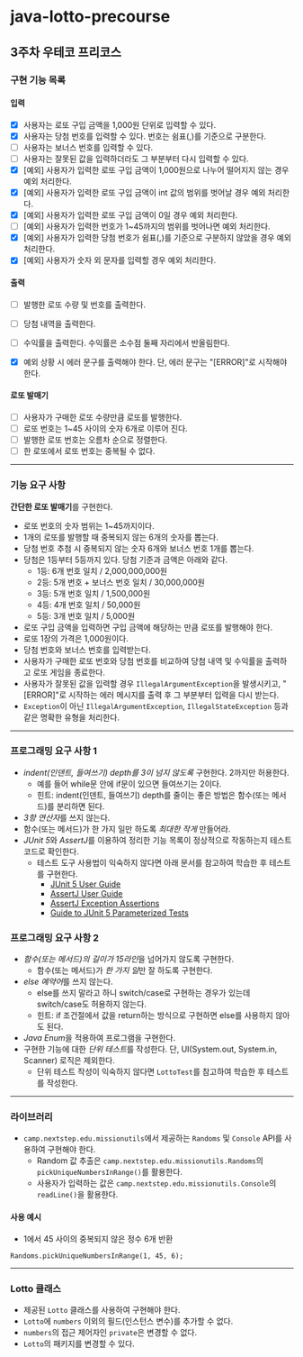 # java-lotto-precourse

## 3주차 우테코 프리코스

### 구현 기능 목록

#### 입력
- [x] 사용자는 로또 구입 금액을 1,000원 단위로 입력할 수 있다.
- [x] 사용자는 당첨 번호를 입력할 수 있다. 번호는 쉼표(,)를 기준으로 구분한다.
- [ ] 사용자는 보너스 번호를 입력할 수 있다.
- [ ] 사용자는 잘못된 값을 입력하더라도 그 부분부터 다시 입력할 수 있다.
- [x] [예외] 사용자가 입력한 로또 구입 금액이 1,000원으로 나누어 떨어지지 않는 경우 예외 처리한다.
- [x] [예외] 사용자가 입력한 로또 구입 금액이 int 값의 범위를 벗어날 경우 예외 처리한다.
- [x] [예외] 사용자가 입력한 로또 구입 금액이 0일 경우 예외 처리한다.
- [ ] [예외] 사용자가 입력한 번호가 1~45까지의 범위를 벗어나면 예외 처리한다.
- [x] [예외] 사용자가 입력한 당첨 번호가 쉼표(,)를 기준으로 구분하지 않았을 경우 예외 처리한다.
- [x] [예외] 사용자가 숫자 외 문자를 입력할 경우 예외 처리한다.
   
#### 출력
- [ ] 발행한 로또 수량 및 번호를 출력한다.
- [ ] 당첨 내역을 출력한다.
- [ ] 수익률을 출력한다. 수익률은 소수점 둘째 자리에서 반올림한다.
- [x] 예외 상황 시 에러 문구를 출력해야 한다. 단, 에러 문구는 "[ERROR]"로 시작해야 한다.   
   
   
#### 로또 발매기
- [ ] 사용자가 구매한 로또 수량만큼 로또를 발행한다.
- [ ] 로또 번호는 1~45 사이의 숫자 6개로 이루어 진다.
- [ ] 발행한 로또 번호는 오름차 순으로 정렬한다.
- [ ] 한 로또에서 로또 번호는 중복될 수 없다.

___

### 기능 요구 사항

**간단한 로또 발매기**를 구현한다.

- 로또 번호의 숫자 범위는 1~45까지이다.
- 1개의 로또를 발행할 때 중복되지 않는 6개의 숫자를 뽑는다.
- 당첨 번호 추첨 시 중복되지 않는 숫자 6개와 보너스 번호 1개를 뽑는다.
- 당첨은 1등부터 5등까지 있다. 당첨 기준과 금액은 아래와 같다.
  - 1등: 6개 번호 일치 / 2,000,000,000원
  - 2등: 5개 번호 + 보너스 번호 일치 / 30,000,000원
  - 3등: 5개 번호 일치 / 1,500,000원
  - 4등: 4개 번호 일치 / 50,000원
  - 5등: 3개 번호 일치 / 5,000원
- 로또 구입 금액을 입력하면 구입 금액에 해당하는 만큼 로또를 발행해야 한다.
- 로또 1장의 가격은 1,000원이다.
- 당첨 번호와 보너스 번호를 입력받는다.
- 사용자가 구매한 로또 번호와 당첨 번호를 비교하여 당첨 내역 및 수익률을 출력하고 로또 게임을 종료한다.
- 사용자가 잘못된 값을 입력할 경우 `IllegalArgumentException`을 발생시키고, "[ERROR]"로 시작하는 에러 메시지를 출력 후 그 부분부터 입력을 다시 받는다.
- `Exception`이 아닌 `IllegalArgumentException`, `IllegalStateException` 등과 같은 명확한 유형을 처리한다.

---

### 프로그래밍 요구 사항 1

- *indent(인덴트, 들여쓰기) depth를 3이 넘지 않도록* 구현한다. 2까지만 허용한다.
  - 예를 들어 while문 안에 if문이 있으면 들여쓰기는 2이다.
  - 힌트: indent(인덴트, 들여쓰기) depth를 줄이는 좋은 방법은 함수(또는 메서드)를 분리하면 된다.
- *3항 연산자*를 쓰지 않는다.
- 함수(또는 메서드)가 한 가지 일만 하도록 *최대한 작게* 만들어라.
- *JUnit 5*와 *AssertJ*를 이용하여 정리한 기능 목록이 정상적으로 작동하는지 테스트 코드로 확인한다.
  - 테스트 도구 사용법이 익숙하지 않다면 아래 문서를 참고하여 학습한 후 테스트를 구현한다.
    - [JUnit 5 User Guide](https://junit.org/junit5/docs/current/user-guide)
    - [AssertJ User Guide](https://assertj.github.io/doc)
    - [AssertJ Exception Assertions](https://www.baeldung.com/assertj-exception-assertion)
    - [Guide to JUnit 5 Parameterized Tests](https://www.baeldung.com/parameterized-tests-junit-5)      
   
   
### 프로그래밍 요구 사항 2

- *함수(또는 메서드)의 길이가 15라인*을 넘어가지 않도록 구현한다.
  - 함수(또는 메서드)가 *한 가지 일*만 잘 하도록 구현한다.
- *else 예약어*를 쓰지 않는다.
  - else를 쓰지 말라고 하니 switch/case로 구현하는 경우가 있는데 switch/case도 허용하지 않는다.
  - 힌트: if 조건절에서 값을 return하는 방식으로 구현하면 else를 사용하지 않아도 된다.
- *Java Enum*을 적용하여 프로그램을 구현한다.
- 구현한 기능에 대한 *단위 테스트*를 작성한다. 단, UI(System.out, System.in, Scanner) 로직은 제외한다.
  - 단위 테스트 작성이 익숙하지 않다면 `LottoTest`를 참고하여 학습한 후 테스트를 작성한다.

---

### 라이브러리

- `camp.nextstep.edu.missionutils`에서 제공하는 `Randoms` 및 `Console` API를 사용하여 구현해야 한다.
    - Random 값 추출은 `camp.nextstep.edu.missionutils.Randoms`의 `pickUniqueNumbersInRange()`를 활용한다.
    - 사용자가 입력하는 값은 `camp.nextstep.edu.missionutils.Console`의 `readLine()`을 활용한다.   
   
   
#### 사용 예시

- 1에서 45 사이의 중복되지 않은 정수 6개 반환
```
Randoms.pickUniqueNumbersInRange(1, 45, 6);
```

---

### Lotto 클래스

- 제공된 `Lotto` 클래스를 사용하여 구현해야 한다.
- `Lotto`에 `numbers` 이외의 필드(인스턴스 변수)를 추가할 수 없다.
- `numbers`의 접근 제어자인 `private`은 변경할 수 없다.
- `Lotto`의 패키지를 변경할 수 있다.
